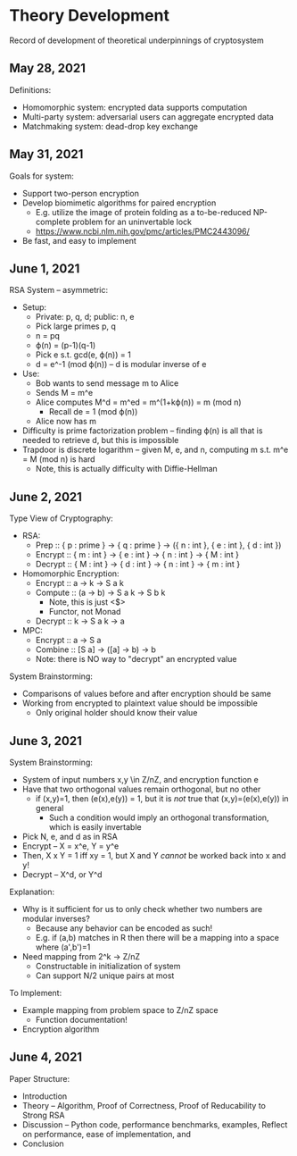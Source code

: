 # Theory Development

Record of development of theoretical underpinnings of cryptosystem

## May 28, 2021

Definitions:
- Homomorphic system: encrypted data supports computation
- Multi-party system: adversarial users can aggregate encrypted data
- Matchmaking system: dead-drop key exchange

## May 31, 2021

Goals for system:
- Support two-person encryption
- Develop biomimetic algorithms for paired encryption
	- E.g. utilize the image of protein folding as a to-be-reduced NP-complete problem for an uninvertable lock
	- https://www.ncbi.nlm.nih.gov/pmc/articles/PMC2443096/
- Be fast, and easy to implement

## June 1, 2021

RSA System – asymmetric:
- Setup:
	- Private: p, q, d; public: n, e
	- Pick large primes p, q
	- n = pq
	- ϕ(n) = (p-1)(q-1)
	- Pick e s.t. gcd(e, ϕ(n)) = 1
	- d = e^-1 (mod ϕ(n)) – d is modular inverse of e
- Use:
	- Bob wants to send message m to Alice
	- Sends M = m^e
	- Alice computes M^d = m^ed = m^(1+kϕ(n)) = m (mod n)
		- Recall de = 1 (mod ϕ(n))
	- Alice now has m
- Difficulty is prime factorization problem – finding ϕ(n) is all that is needed to retrieve d, but this is impossible
- Trapdoor is discrete logarithm – given M, e, and n, computing m s.t. m^e = M (mod n) is hard
	- Note, this is actually difficulty with Diffie-Hellman

## June 2, 2021

Type View of Cryptography:
- RSA:
	- Prep :: { p : prime } -> { q : prime } -> ({ n : int }, { e : int }, { d : int })
	- Encrypt :: { m : int } -> { e : int } -> { n : int } -> { M : int }
	- Decrypt :: { M : int } -> { d : int } -> { n : int } -> { m : int }
- Homomorphic Encryption:
	- Encrypt :: a -> k -> S a k
	- Compute :: (a -> b) -> S a k -> S b k
		- Note, this is just <$>
		- Functor, not Monad
	- Decrypt :: k -> S a k -> a
- MPC:
	- Encrypt :: a -> S a
	- Combine :: [S a] -> ([a] -> b) -> b
	- Note: there is NO way to "decrypt" an encrypted value

System Brainstorming:
- Comparisons of values before and after encryption should be same
- Working from encrypted to plaintext value should be impossible
	- Only original holder should know their value

## June 3, 2021

System Brainstorming:
- System of input numbers x,y \in Z/nZ, and encryption function e
- Have that two orthogonal values remain orthogonal, but no other
	- if (x,y)=1, then (e(x),e(y)) = 1, but it is *not* true that (x,y)=(e(x),e(y)) in general
		- Such a condition would imply an orthogonal transformation, which is easily invertable
- Pick N, e, and d as in RSA
- Encrypt – X = x^e, Y = y^e
- Then, X x Y = 1 iff xy = 1, but X and Y *cannot* be worked back into x and y!
- Decrypt – X^d, or Y^d

Explanation:
- Why is it sufficient for us to only check whether two numbers are modular inverses?
	- Because any behavior can be encoded as such!
	- E.g. if (a,b) matches in R then there will be a mapping into a space where (a',b')=1
- Need mapping from 2^k -> Z/nZ
	- Constructable in initialization of system
	- Can support N/2 unique pairs at most

To Implement:
- Example mapping from problem space to Z/nZ space
	- Function documentation!
- Encryption algorithm

## June 4, 2021

Paper Structure:
- Introduction
- Theory – Algorithm, Proof of Correctness, Proof of Reducability to Strong RSA
- Discussion – Python code, performance benchmarks, examples, Reflect on performance, ease of implementation, and 
- Conclusion